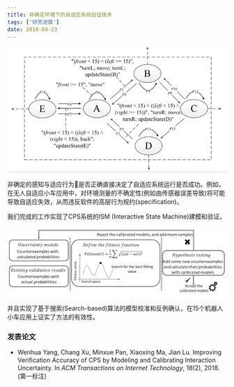 ```yaml
---
title: 非确定环境下的自适应系统验证技术
tags: ['研究进展']
date: 2018-04-23
---
```


![](/content/robocar-model.png)

非确定的感知与适应行为是否正确直接决定了自适应系统运行是否成功。例如，在无人自适应小车应用中，对环境测量的不确定性(例如由传感器误差导致)将可能导致自适应失效，从而违反软件的高层行为规约(specification)。

我们完成的工作实现了CPS系统的ISM (Interactive State Machine)建模和验证。

<!--more-->

![](/content/robocar-search.png)

并且实现了基于搜索(Search-based)算法的模型校准和反例确认，在15个机器人小车应用上证实了方法的有效性。

### 发表论文

* Wenhua Yang, Chang Xu, Minxue Pan, Xiaoxing Ma, Jian Lu. Improving Veriﬁcation Accuracy of CPS by Modeling and Calibrating Interaction Uncertainty. In *ACM Transactions on Internet Technology*, 18(2), 2018. (第一标注)